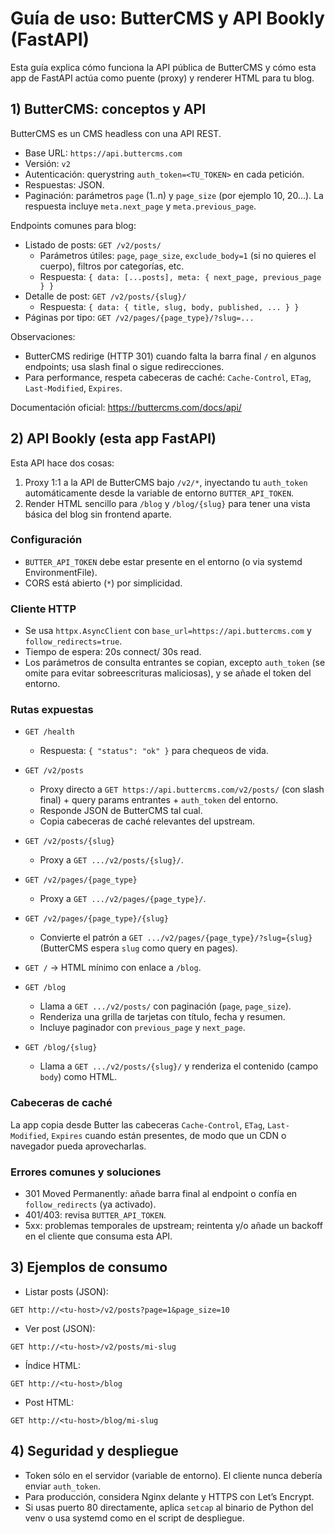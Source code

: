 # Guía de uso: ButterCMS y API Bookly (FastAPI)

Esta guía explica cómo funciona la API pública de ButterCMS y cómo esta app de FastAPI actúa como puente (proxy) y renderer HTML para tu blog.

## 1) ButterCMS: conceptos y API

ButterCMS es un CMS headless con una API REST.

- Base URL: `https://api.buttercms.com`
- Versión: `v2`
- Autenticación: querystring `auth_token=<TU_TOKEN>` en cada petición.
- Respuestas: JSON.
- Paginación: parámetros `page` (1..n) y `page_size` (por ejemplo 10, 20...). La respuesta incluye `meta.next_page` y `meta.previous_page`.

Endpoints comunes para blog:

- Listado de posts: `GET /v2/posts/`
  - Parámetros útiles: `page`, `page_size`, `exclude_body=1` (si no quieres el cuerpo), filtros por categorías, etc.
  - Respuesta: `{ data: [...posts], meta: { next_page, previous_page } }`
- Detalle de post: `GET /v2/posts/{slug}/`
  - Respuesta: `{ data: { title, slug, body, published, ... } }`
- Páginas por tipo: `GET /v2/pages/{page_type}/?slug=...`

Observaciones:

- ButterCMS redirige (HTTP 301) cuando falta la barra final `/` en algunos endpoints; usa slash final o sigue redirecciones.
- Para performance, respeta cabeceras de caché: `Cache-Control`, `ETag`, `Last-Modified`, `Expires`.

Documentación oficial: https://buttercms.com/docs/api/

## 2) API Bookly (esta app FastAPI)

Esta API hace dos cosas:

1. Proxy 1:1 a la API de ButterCMS bajo `/v2/*`, inyectando tu `auth_token` automáticamente desde la variable de entorno `BUTTER_API_TOKEN`.
2. Render HTML sencillo para `/blog` y `/blog/{slug}` para tener una vista básica del blog sin frontend aparte.

### Configuración

- `BUTTER_API_TOKEN` debe estar presente en el entorno (o via systemd EnvironmentFile).
- CORS está abierto (`*`) por simplicidad.

### Cliente HTTP

- Se usa `httpx.AsyncClient` con `base_url=https://api.buttercms.com` y `follow_redirects=true`.
- Tiempo de espera: 20s connect/ 30s read.
- Los parámetros de consulta entrantes se copian, excepto `auth_token` (se omite para evitar sobreescrituras maliciosas), y se añade el token del entorno.

### Rutas expuestas

- `GET /health`

  - Respuesta: `{ "status": "ok" }` para chequeos de vida.

- `GET /v2/posts`

  - Proxy directo a `GET https://api.buttercms.com/v2/posts/` (con slash final) + query params entrantes + `auth_token` del entorno.
  - Responde JSON de ButterCMS tal cual.
  - Copia cabeceras de caché relevantes del upstream.

- `GET /v2/posts/{slug}`

  - Proxy a `GET .../v2/posts/{slug}/`.

- `GET /v2/pages/{page_type}`

  - Proxy a `GET .../v2/pages/{page_type}/`.

- `GET /v2/pages/{page_type}/{slug}`

  - Convierte el patrón a `GET .../v2/pages/{page_type}/?slug={slug}` (ButterCMS espera `slug` como query en pages).

- `GET /` -> HTML mínimo con enlace a `/blog`.

- `GET /blog`

  - Llama a `GET .../v2/posts/` con paginación (`page`, `page_size`).
  - Renderiza una grilla de tarjetas con título, fecha y resumen.
  - Incluye paginador con `previous_page` y `next_page`.

- `GET /blog/{slug}`
  - Llama a `GET .../v2/posts/{slug}/` y renderiza el contenido (campo `body`) como HTML.

### Cabeceras de caché

La app copia desde Butter las cabeceras `Cache-Control`, `ETag`, `Last-Modified`, `Expires` cuando están presentes, de modo que un CDN o navegador pueda aprovecharlas.

### Errores comunes y soluciones

- 301 Moved Permanently: añade barra final al endpoint o confía en `follow_redirects` (ya activado).
- 401/403: revisa `BUTTER_API_TOKEN`.
- 5xx: problemas temporales de upstream; reintenta y/o añade un backoff en el cliente que consuma esta API.

## 3) Ejemplos de consumo

- Listar posts (JSON):

```
GET http://<tu-host>/v2/posts?page=1&page_size=10
```

- Ver post (JSON):

```
GET http://<tu-host>/v2/posts/mi-slug
```

- Índice HTML:

```
GET http://<tu-host>/blog
```

- Post HTML:

```
GET http://<tu-host>/blog/mi-slug
```

## 4) Seguridad y despliegue

- Token sólo en el servidor (variable de entorno). El cliente nunca debería enviar `auth_token`.
- Para producción, considera Nginx delante y HTTPS con Let’s Encrypt.
- Si usas puerto 80 directamente, aplica `setcap` al binario de Python del venv o usa systemd como en el script de despliegue.
